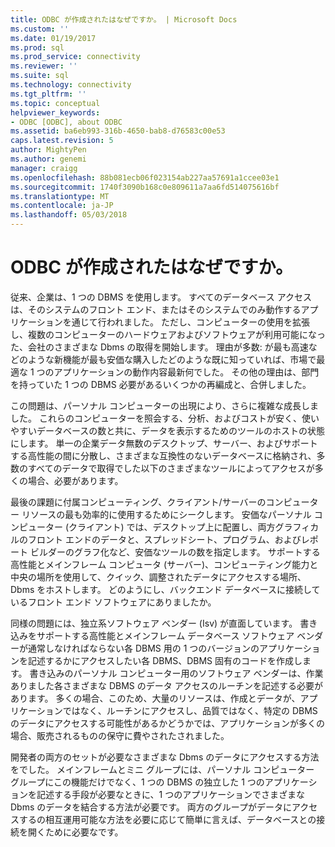 ```yaml
---
title: ODBC が作成されたはなぜですか。 | Microsoft Docs
ms.custom: ''
ms.date: 01/19/2017
ms.prod: sql
ms.prod_service: connectivity
ms.reviewer: ''
ms.suite: sql
ms.technology: connectivity
ms.tgt_pltfrm: ''
ms.topic: conceptual
helpviewer_keywords:
- ODBC [ODBC], about ODBC
ms.assetid: ba6eb993-316b-4650-bab8-d76583c00e53
caps.latest.revision: 5
author: MightyPen
ms.author: genemi
manager: craigg
ms.openlocfilehash: 88b081ecb06f023154ab227aa57691a1ccee03e1
ms.sourcegitcommit: 1740f3090b168c0e809611a7aa6fd514075616bf
ms.translationtype: MT
ms.contentlocale: ja-JP
ms.lasthandoff: 05/03/2018
---
```

# <a name="why-was-odbc-created"></a>ODBC が作成されたはなぜですか。
従来、企業は、1 つの DBMS を使用します。 すべてのデータベース アクセスは、そのシステムのフロント エンド、またはそのシステムでのみ動作するアプリケーションを通じて行われました。 ただし、コンピューターの使用を拡張し、複数のコンピューターのハードウェアおよびソフトウェアが利用可能になった、会社のさまざまな Dbms の取得を開始します。 理由が多数: が最も高速などのような新機能が最も安価な購入したどのような既に知っていれば、市場で最適な 1 つのアプリケーションの動作内容最新何でした。 その他の理由は、部門を持っていた 1 つの DBMS 必要があるいくつかの再編成と、合併しました。  
  
 この問題は、パーソナル コンピューターの出現により、さらに複雑な成長しました。 これらのコンピューターを照会する、分析、およびコストが安く、使いやすいデータベースの数と共に、データを表示するためのツールのホストの状態にします。 単一の企業データ無数のデスクトップ、サーバー、およびサポートする高性能の間に分散し、さまざまな互換性のないデータベースに格納され、多数のすべてのデータで取得でした以下のさまざまなツールによってアクセスが多くの場合、必要があります。  
  
 最後の課題に付属コンピューティング、クライアント/サーバーのコンピューター リソースの最も効率的に使用するためにシークします。 安価なパーソナル コンピューター (クライアント) では、デスクトップ上に配置し、両方グラフィカルのフロント エンドのデータと、スプレッドシート、プログラム、およびレポート ビルダーのグラフ化など、安価なツールの数を指定します。 サポートする高性能とメインフレーム コンピュータ (サーバー)、コンピューティング能力と中央の場所を使用して、クイック、調整されたデータにアクセスする場所、Dbms をホストします。 どのようにし、バックエンド データベースに接続しているフロント エンド ソフトウェアにありましたか。  
  
 同様の問題には、独立系ソフトウェア ベンダー (Isv) が直面しています。 書き込みをサポートする高性能とメインフレーム データベース ソフトウェア ベンダーが通常しなければならない各 DBMS 用の 1 つのバージョンのアプリケーションを記述するかにアクセスしたい各 DBMS、DBMS 固有のコードを作成します。 書き込みのパーソナル コンピューター用のソフトウェア ベンダーは、作業ありました各さまざまな DBMS のデータ アクセスのルーチンを記述する必要があります。 多くの場合、このため、大量のリソースは、作成とデータが、アプリケーションではなく、ルーチンにアクセスし、品質ではなく、特定の DBMS のデータにアクセスする可能性があるかどうかでは、アプリケーションが多くの場合、販売されるものの保守に費やされたされました。  
  
 開発者の両方のセットが必要なさまざまな Dbms のデータにアクセスする方法をでした。 メインフレームとミニ グループには、パーソナル コンピューター グループにこの機能だけでなく、1 つの DBMS の独立した 1 つのアプリケーションを記述する手段が必要なときに、1 つのアプリケーションでさまざまな Dbms のデータを結合する方法が必要です。 両方のグループがデータにアクセスするの相互運用可能な方法を必要に応じて簡単に言えば、データベースとの接続を開くために必要なです。

